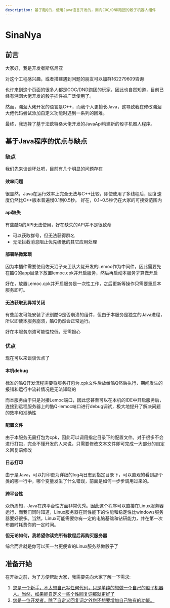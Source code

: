 ```yaml
---
description: 基于酷Q的，使用Java语言开发的，面向COC/DND跑团的骰子机器人组件
---
```


# SinaNya

## 前言

大家好，我是开发者斯塔尼亚

对这个工程感兴趣，或者搭建遇到问题的朋友可以加群162279609咨询

也许来到这个页面的很多人都是COC/DND跑团的玩家，因此也自然知道，目前已经有溯洄大佬开发的骰子插件被广泛使用了。

然而，溯洄大佬开发的语言是C++，而我个人更擅长Java，这导致我在修改溯洄大佬代码尝试添加自定义功能时遇到一系列的困难。

最终，我选择了基于法欧特桑大佬开发的JavaApi构建新的骰子机器人程序。

## 基于Java程序的优点与缺点

### 缺点

我们先来谈谈坏处吧，目前有几个明显的问题存在

#### 效率问题

很显然，Java在运行效率上完全无法与C++比较，即使使用了多线程后，回复速度仍然比C++版本普遍慢0.1到0.5秒。 好在，0.1~0.5秒仍在大家的可接受范围内

#### api缺失

有些酷Q的API无法使用，好在缺失的API并不是很致命

* 可以获取群号，但无法获得群名
* 无法拦截消息阻止优先级低的其它应用处理

#### 部署略微繁琐

因为本插件需要使用佐天泪子亲卫队大佬开发的Lemoc作为中间件，因此需要先在酷Q的app目录下放置lemoc.cpk并开启服务，然后再启动本服务才算做开启

好在，放置Lemoc.cpk并开启服务是一次性工作，之后更新等操作只需要重启本服务即可。

#### 无法获取到异常关闭

有些朋友可能安装了识别酷Q是否崩溃的组件，但由于本服务是独立的Java进程，所以即使本服务崩溃，酷Q仍然会正常运行。

好在本服务崩溃可能性较低，无需担心

### 优点

现在可以来谈谈优点了

#### 本机debug

标准的酷Q开发流程需要将服务打包为.cpk文件后放给酷Q然后执行，期间发生的报错和运行中流转情况是无法知晓的

而本服务由于只是对接Lemoc端口，因此您甚至可以在本机的IDE中开启服务后，连接到远程服务器上的酷Q-lemoc端口进行debug调试，极大地提升了解决问题的效率和准确性

#### 配置文件

由于本服务无需打包为cpk，因此可以调用指定目录下的配置文件。对于很多不会进行打包，完全不懂开发的人来说，只需要修改文本文件即可完成一大部分的自定义回复语修改

#### 日志打印

由于是Java，可以打印更为详细的log4j日志到指定目录下，可以直观的看到那个类的哪一行中，哪个变量发生了什么错误，前面是如何一步步调用过来的。

#### 跨平台性

众所周知，Java在跨平台性方面非常优秀。因此这个程序可以直接在Linux服务器运行，而我们同时知道，Linux服务器在同性能下的性能和稳定性比windows服务器要好很多。当然，Linux可能需要你有一定的电脑基础和钻研能力，并在第一次布置时耗费你的一定时间。

**但无论如何，我希望你读完所有教程后再购买服务器**

综合而言就是你可以买一台更便宜的Linux服务器做骰子了

## 准备开始

在开始之前，为了方便帮助大家，我需要先向大家了解一下需求:

1. [您是一个新手，不太想自己写任何代码，只是单纯的想做一个自己的骰子机器人。当然，如果能自定义一些个性回复词那就更好了](https://sitcnya.gitbook.io/sinanya/wo-shi-yi-ming-xin-shou)
2. [您是一位开发者，除了自定义回复词之外您还想要增加自己独有的功能。](https://sitcnya.gitbook.io/sinanya/wo-shi-yi-wei-kai-fa-zhe)

